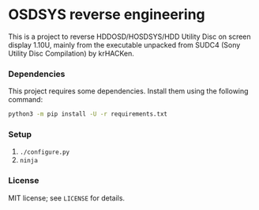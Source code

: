 # OSDSYS reverse engineering

This is a project to reverse HDDOSD/HOSDSYS/HDD Utility Disc on screen display 1.10U, mainly from the executable unpacked from SUDC4 (Sony Utility Disc Compilation) by krHACKen.

### Dependencies

This project requires some dependencies. Install them using the following command:
```bash
python3 -m pip install -U -r requirements.txt
```

### Setup

1. `./configure.py`
2. `ninja`

### License

MIT license; see `LICENSE` for details.
